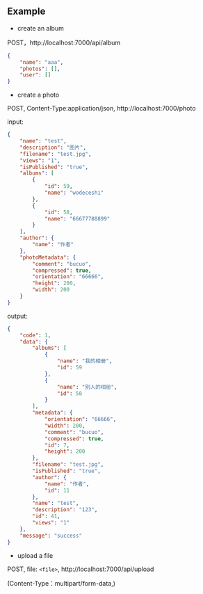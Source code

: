 

## Example

-   create an album

POST，http://localhost:7000/api/album

```json
{
    "name": "aaa",
    "photos": [],
    "user": []
}
```

-   create a photo

POST, Content-Type:application/json, http://localhost:7000/photo

input:

```json
{
    "name": "test",
    "description": "图片",
    "filename": "test.jpg",
    "views": "1",
    "isPublished": "true",
    "albums": [
        {
            "id": 59,
            "name": "wodeceshi"
        },
        {
            "id": 58,
            "name": "66677788899"
        }
    ],
    "author": {
        "name": "作者"
    },
    "photoMetadata": {
        "comment": "bucuo",
        "compressed": true,
        "orientation": "66666",
        "height": 200,
        "width": 200
    }
}
```

output:

```json
{
    "code": 1,
    "data": {
        "albums": [
            {
                "name": "我的相册",
                "id": 59
            },
            {
                "name": "别人的相册",
                "id": 58
            }
        ],
        "metadata": {
            "orientation": "66666",
            "width": 200,
            "comment": "bucuo",
            "compressed": true,
            "id": 7,
            "height": 200
        },
        "filename": "test.jpg",
        "isPublished": "true",
        "author": {
            "name": "作者",
            "id": 11
        },
        "name": "test",
        "description": "123",
        "id": 41,
        "views": "1"
    },
    "message": "success"
}
```

-   upload a file

POST, file: `<file>`, http://localhost:7000/api/upload

(Content-Type：multipart/form-data,)
